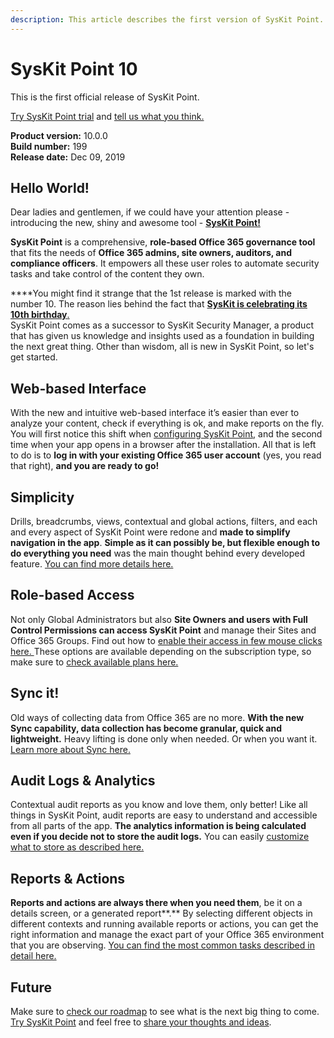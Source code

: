 ```yaml
---
description: This article describes the first version of SysKit Point.
---
```


# SysKit Point 10

This is the first official release of SysKit Point.

[Try SysKit Point trial](https://syskit.com/products/point/download/) and [tell us what you think.](https://www.syskit.com/company/contact-us/)

**Product version:** 10.0.0  
**Build number:** 199  
**Release date:** Dec 09, 2019

## Hello World!

Dear ladies and gentlemen, if we could have your attention please - introducing the new, shiny and awesome tool - [**SysKit Point!**](https://syskit.com/products/point)   
  
**SysKit Point** is a comprehensive, **role-based Office 365 governance tool** that fits the needs of **Office 365 admins, site owners, auditors, and compliance officers**. It empowers all these user roles to automate security tasks and take control of the content they own.​   
  
****You might find it strange that the 1st release is marked with the number 10. The reason lies behind the fact that [**SysKit is celebrating its 10th birthday**.](https://syskit.com/blog/syskit-celebrates-10-years/)   
SysKit Point comes as a successor to SysKit Security Manager, a product that has given us knowledge and insights used as a foundation in building the next great thing. Other than wisdom, all is new in SysKit Point, so let's get started.

## Web-based Interface

With the new and intuitive web-based interface it’s easier than ever to analyze your content, check if everything is ok, and make reports on the fly. You will first notice this shift when [configuring SysKit Point](../installation-and-configuration/configure-syskit-point.md#web-application-settings), and the second time when your app opens in a browser after the installation. All that is left to do is to **log in with your existing Office 365 user account** \(yes, you read that right\), **and you are ready to go!**

## Simplicity

Drills, breadcrumbs, views, contextual and global actions, filters, and each and every aspect of SysKit Point were redone and **made to simplify navigation in the app**. **Simple as it can possibly be, but flexible enough to do everything you need** was the main thought behind every developed feature. [You can find more details here.](../how-to/syskit-point-quick-start-guide.md)

## Role-based Access

Not only Global Administrators but also **Site Owners and users with Full Control Permissions can access SysKit Point** and manage their Sites and Office 365 Groups. Find out how to [enable their access  in few mouse clicks here. ](../installation-and-configuration/enable-role-based-access.md)These options are available depending on the subscription type, so make sure to [check available plans here.](https://syskit.com/products/point/pricing/)

## Sync it!

Old ways of collecting data from Office 365 are no more. **With the new Sync capability, data collection has become granular, quick and lightweight.** Heavy lifting is done only when needed. Or when you want it. [Learn more about Sync here.](../how-to/collect-office-365-data.md)

## Audit Logs & Analytics

Contextual audit reports as you know and love them, only better! Like all things in SysKit Point, audit reports are easy to understand and accessible from all parts of the app. **The analytics information is being calculated even if you decide not to store the audit logs.** You can easily [customize what to store as described here.](../installation-and-configuration/customize-audit-logs-collection.md)

## Reports & Actions

**Reports and actions are always there when you need them**, be it on a details screen, or a generated report**.** By selecting different objects in different contexts and running available reports or actions, you can get the right information and manage the exact part of your Office 365 environment that you are observing. [You can find the most common tasks described in detail here.](../common-tasks/)

## Future

Make sure to [check our roadmap](https://feedback.syskit.com/?project=POINT) to see what is the next big thing to come. [Try SysKit Point](https://syskit.com/products/point/request-a-demo/) and feel free to [share your thoughts and ideas](https://feedback.syskit.com/ideas/new). 



